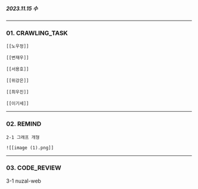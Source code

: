 ##### 2023.11.15 수
---

### 01. CRAWLING_TASK

	[[노우정]]
	
	[[변재우]]
	
	[[서용호]]
	
	[[위강은]]
	
	[[최우진]]
	
	[[이기세]]

---
### 02. REMIND

	2-1 그래프 개형

	![[image (1).png]]


---
### 03. CODE_REVIEW

3-1 nuzal-web